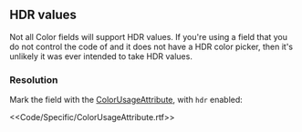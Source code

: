 ## HDR values

Not all Color fields will support HDR values. If you're using a field that you do not control the code of and it does not have a HDR color picker, then it's unlikely it was ever intended to take HDR values.

### Resolution

Mark the field with the [ColorUsageAttribute](https://docs.unity3d.com/ScriptReference/ColorUsageAttribute.html), with `hdr` enabled:  

<<Code/Specific/ColorUsageAttribute.rtf>>